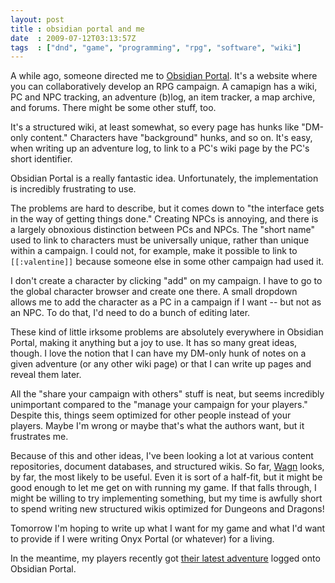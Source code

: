 ```yaml
---
layout: post
title : obsidian portal and me
date  : 2009-07-12T03:13:57Z
tags  : ["dnd", "game", "programming", "rpg", "software", "wiki"]
---
```

A while ago, someone directed me to [Obsidian
Portal](http://obsidianportal.com/).  It's a website where you can
collaboratively develop an RPG campaign.  A camapign has a wiki, PC and NPC
tracking, an adventure (b)log, an item tracker, a map archive, and forums.
There might be some other stuff, too.

It's a structured wiki, at least somewhat, so every page has hunks like
"DM-only content."  Characters have "background" hunks, and so on.  It's easy,
when writing up an adventure log, to link to a PC's wiki page by the PC's short
identifier.

Obsidian Portal is a really fantastic idea.  Unfortunately, the implementation
is incredibly frustrating to use.

The problems are hard to describe, but it comes down to "the interface gets in
the way of getting things done."  Creating NPCs is annoying, and there is a
largely obnoxious distinction between PCs and NPCs.  The "short name" used to
link to characters must be universally unique, rather than unique within a
campaign.  I could not, for example, make it possible to link to
`[[:valentine]]` because someone else in some other campaign had used it.

I don't create a character by clicking "add" on my campaign.  I have to go to
the global character browser and create one there.  A small dropdown allows me
to add the character as a PC in a campaign if I want -- but not as an NPC.  To
do that, I'd need to do a bunch of editing later.

These kind of little irksome problems are absolutely everywhere in Obsidian
Portal, making it anything but a joy to use.  It has so many great ideas,
though.  I love the notion that I can have my DM-only hunk of notes on a given
adventure (or any other wiki page) or that I can write up pages and reveal them
later.

All the "share your campaign with others" stuff is neat, but seems incredibly
unimportant compared to the "manage your campaign for your players."  Despite
this, things seem optimized for other people instead of your players.  Maybe
I'm wrong or maybe that's what the authors want, but it frustrates me.

Because of this and other ideas, I've been looking a lot at various content
repositories, document databases, and structured wikis.  So far,
[Wagn](http://wagn.org/) looks, by far, the most likely to be useful.  Even it
is sort of a half-fit, but it might be good enough to let me get on with
running my game.  If that falls through, I might be willing to try implementing
something, but my time is awfully short to spend writing new structured wikis
optimized for Dungeons and Dragons!

Tomorrow I'm hoping to write up what I want for my game and what I'd want to
provide if I were writing Onyx Portal (or whatever) for a living.

In the meantime, my players recently got [their latest
adventure](http://www.obsidianportal.com/campaign/ethos/adventure-log) logged
onto Obsidian Portal.

